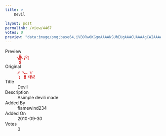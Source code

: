 ```yaml
---
title: >
    Devil

layout: post
permalink: /view/4467
votes: 0
preview: "data:image/png;base64,iVBORw0KGgoAAAANSUhEUgAAACUAAAAgCAIAAAAaMSbnAAAABnRSTlMA/wD/AP5AXyvrAAABBElEQVRIieVWQRKDMAgkGX/k/3+gXwo9xFIKSLGS9NAdD0IgKwSCBbHBE3upKxMd5deoendHvI+Ced8ewez4jO2II50M5udz0aqbBcmzovcx4vMdIkzdS4gHENsGgNjoIZHrhY14/FVuk1+ffrlVraXw6SXCGrSpoA7J/ED/IPnqiq07Cpcu2sHtpZo+l2BGvNACLyrOqvX+vibNS0nFs7m1ym2Ewcfy5jZGi5wV2FluIzknm6PfRbrM7MWVAtzGqECngfS+l4IDcz50i8SZzpE/cXy83dd8MuT+thBmx+fd1yPmu9Fh+roZxQfq5s0lM/hG46fndzYoRvHB/PP7j34YR/kADiNlyhPZm1YAAAAASUVORK5CYII="
---
```

<dl class="side-by-side">
<dt>Preview</dt>
<dd>
    <img class="preview" src="data:image/png;base64,iVBORw0KGgoAAAANSUhEUgAAACUAAAAgCAIAAAAaMSbnAAAABnRSTlMA/wD/AP5AXyvrAAABBElEQVRIieVWQRKDMAgkGX/k/3+gXwo9xFIKSLGS9NAdD0IgKwSCBbHBE3upKxMd5deoendHvI+Ced8ewez4jO2II50M5udz0aqbBcmzovcx4vMdIkzdS4gHENsGgNjoIZHrhY14/FVuk1+ffrlVraXw6SXCGrSpoA7J/ED/IPnqiq07Cpcu2sHtpZo+l2BGvNACLyrOqvX+vibNS0nFs7m1ym2Ewcfy5jZGi5wV2FluIzknm6PfRbrM7MWVAtzGqECngfS+l4IDcz50i8SZzpE/cXy83dd8MuT+thBmx+fd1yPmu9Fh+roZxQfq5s0lM/hG46fndzYoRvHB/PP7j34YR/kADiNlyhPZm1YAAAAASUVORK5CYII=">
</dd>
<dt>Original</dt>
<dd>
    <img class="preview" src="data:image/png;base64,iVBORw0KGgoAAAANSUhEUgAAAEAAAAAgCAYAAACinX6EAAAA5klEQVR42u1XOQ7AIAzj/2/rn1p16IJoSIJNGGypC6IQHOdqTRAEQRAEYYCrtRuxh2UD/O73wP5j/JOxybtO93i1Io6Q/e7H/ymAJv/KMzxhAL8DfSAlPk+VvffM1URJI5TlLas6ZIhgVhpBEAR4tu2THrqiZPZsbYejjYtF2HYC0B7zGDQj4Fsb2edd20ZCtnX1jL4RcpcciVBBtHH5e2SvgMjIXDYVZnKARcCsi1ztNOEhgMwBEVUs5zBUEkRXAYuUWYiUTV2owcUT91aVKDMaNb15Yx7mRHQvwFBBpHEqT4QnE/AAfo9b5g67fjEAAAAASUVORK5CYII=">
</dd>
<dt>Title</dt>
<dd>Devil</dd>
<dt>Description</dt>
<dd>Asimple devili made</dd>
<dt>Added By</dt>
<dd>flamewind234</dd>
<dt>Added On</dt>
<dd>2010-09-30</dd>
<dt>Votes</dt>
<dd>0</dd>
</dl>
